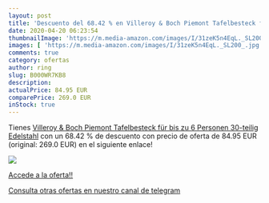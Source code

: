 ```yaml
---
layout: post
title: 'Descuento del 68.42 % en Villeroy & Boch Piemont Tafelbesteck für'
date: 2020-04-20 06:23:54
thumbnailImage: 'https://m.media-amazon.com/images/I/31zeK5n4EqL._SL200_.jpg'
images: [ 'https://m.media-amazon.com/images/I/31zeK5n4EqL._SL200_.jpg' ]
comments: true
category: ofertas
author: ring
slug: B000WR7KB8
description:
actualPrice: 84.95 EUR
comparePrice: 269.0 EUR
inStock: true
---
```


Tienes [Villeroy & Boch Piemont Tafelbesteck für bis zu 6 Personen  30-teilig  Edelstahl](https://www.amazon.com/dp/B000WR7KB8/?tag=redken08-20) con un 68.42 % de descuento con precio de oferta de 84.95 EUR (original: 269.0 EUR) en el siguiente enlace!

[![](https://m.media-amazon.com/images/I/31zeK5n4EqL._SL200_.jpg)](https://www.amazon.com/dp/B000WR7KB8/?tag=redken08-20)

[Accede a la oferta!!](https://www.amazon.com/dp/B000WR7KB8/?tag=redken08-20)

[Consulta otras ofertas en nuestro canal de telegram](https://t.me/s/ofertas25)
